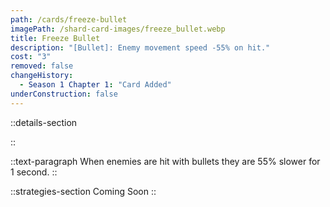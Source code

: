 ```yaml
---
path: /cards/freeze-bullet
imagePath: /shard-card-images/freeze_bullet.webp
title: Freeze Bullet
description: "[Bullet]: Enemy movement speed -55% on hit."
cost: "3"
removed: false
changeHistory:
  - Season 1 Chapter 1: "Card Added"
underConstruction: false
---
```


::details-section

::

::text-paragraph
When enemies are hit with bullets they are 55% slower for 1 second.
::

::strategies-section
Coming Soon
::

